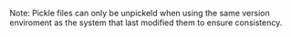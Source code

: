 Note: Pickle files can only be unpickeld when using the same version enviroment as the system that last modified them to ensure consistency.
